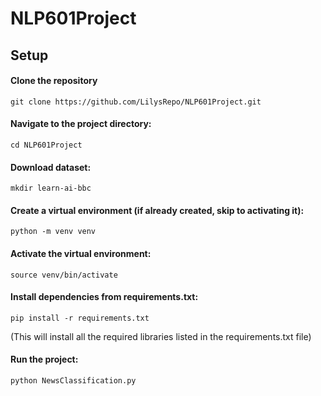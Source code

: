 # NLP601Project

## Setup

#### Clone the repository

    git clone https://github.com/LilysRepo/NLP601Project.git
#### Navigate to the project directory:

    cd NLP601Project

#### Download dataset:

    mkdir learn-ai-bbc

#### Create a virtual environment (if already created, skip to activating it):

    python -m venv venv


#### Activate the virtual environment:

    source venv/bin/activate


#### Install dependencies from requirements.txt:

    pip install -r requirements.txt

(This will install all the required libraries listed in the requirements.txt file)

#### Run the project:

    python NewsClassification.py


